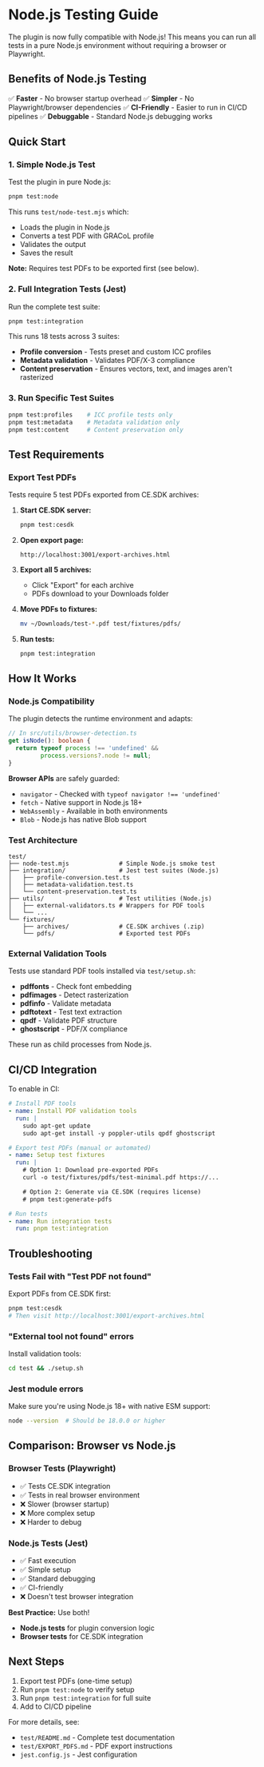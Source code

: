 # Node.js Testing Guide

The plugin is now fully compatible with Node.js! This means you can run all tests in a pure Node.js environment without requiring a browser or Playwright.

## Benefits of Node.js Testing

✅ **Faster** - No browser startup overhead
✅ **Simpler** - No Playwright/browser dependencies
✅ **CI-Friendly** - Easier to run in CI/CD pipelines
✅ **Debuggable** - Standard Node.js debugging works

## Quick Start

### 1. Simple Node.js Test

Test the plugin in pure Node.js:

```bash
pnpm test:node
```

This runs `test/node-test.mjs` which:
- Loads the plugin in Node.js
- Converts a test PDF with GRACoL profile
- Validates the output
- Saves the result

**Note:** Requires test PDFs to be exported first (see below).

### 2. Full Integration Tests (Jest)

Run the complete test suite:

```bash
pnpm test:integration
```

This runs 18 tests across 3 suites:
- **Profile conversion** - Tests preset and custom ICC profiles
- **Metadata validation** - Validates PDF/X-3 compliance
- **Content preservation** - Ensures vectors, text, and images aren't rasterized

### 3. Run Specific Test Suites

```bash
pnpm test:profiles    # ICC profile tests only
pnpm test:metadata    # Metadata validation only
pnpm test:content     # Content preservation only
```

## Test Requirements

### Export Test PDFs

Tests require 5 test PDFs exported from CE.SDK archives:

1. **Start CE.SDK server:**
   ```bash
   pnpm test:cesdk
   ```

2. **Open export page:**
   ```
   http://localhost:3001/export-archives.html
   ```

3. **Export all 5 archives:**
   - Click "Export" for each archive
   - PDFs download to your Downloads folder

4. **Move PDFs to fixtures:**
   ```bash
   mv ~/Downloads/test-*.pdf test/fixtures/pdfs/
   ```

5. **Run tests:**
   ```bash
   pnpm test:integration
   ```

## How It Works

### Node.js Compatibility

The plugin detects the runtime environment and adapts:

```typescript
// In src/utils/browser-detection.ts
get isNode(): boolean {
  return typeof process !== 'undefined' &&
         process.versions?.node != null;
}
```

**Browser APIs** are safely guarded:
- `navigator` - Checked with `typeof navigator !== 'undefined'`
- `fetch` - Native support in Node.js 18+
- `WebAssembly` - Available in both environments
- `Blob` - Node.js has native Blob support

### Test Architecture

```
test/
├── node-test.mjs              # Simple Node.js smoke test
├── integration/               # Jest test suites (Node.js)
│   ├── profile-conversion.test.ts
│   ├── metadata-validation.test.ts
│   └── content-preservation.test.ts
├── utils/                     # Test utilities (Node.js)
│   ├── external-validators.ts # Wrappers for PDF tools
│   └── ...
└── fixtures/
    ├── archives/              # CE.SDK archives (.zip)
    └── pdfs/                  # Exported test PDFs
```

### External Validation Tools

Tests use standard PDF tools installed via `test/setup.sh`:

- **pdffonts** - Check font embedding
- **pdfimages** - Detect rasterization
- **pdfinfo** - Validate metadata
- **pdftotext** - Test text extraction
- **qpdf** - Validate PDF structure
- **ghostscript** - PDF/X compliance

These run as child processes from Node.js.

## CI/CD Integration

To enable in CI:

```yaml
# Install PDF tools
- name: Install PDF validation tools
  run: |
    sudo apt-get update
    sudo apt-get install -y poppler-utils qpdf ghostscript

# Export test PDFs (manual or automated)
- name: Setup test fixtures
  run: |
    # Option 1: Download pre-exported PDFs
    curl -o test/fixtures/pdfs/test-minimal.pdf https://...

    # Option 2: Generate via CE.SDK (requires license)
    # pnpm test:generate-pdfs

# Run tests
- name: Run integration tests
  run: pnpm test:integration
```

## Troubleshooting

### Tests Fail with "Test PDF not found"

Export PDFs from CE.SDK first:
```bash
pnpm test:cesdk
# Then visit http://localhost:3001/export-archives.html
```

### "External tool not found" errors

Install validation tools:
```bash
cd test && ./setup.sh
```

### Jest module errors

Make sure you're using Node.js 18+ with native ESM support:
```bash
node --version  # Should be 18.0.0 or higher
```

## Comparison: Browser vs Node.js

### Browser Tests (Playwright)
- ✅ Tests CE.SDK integration
- ✅ Tests in real browser environment
- ❌ Slower (browser startup)
- ❌ More complex setup
- ❌ Harder to debug

### Node.js Tests (Jest)
- ✅ Fast execution
- ✅ Simple setup
- ✅ Standard debugging
- ✅ CI-friendly
- ❌ Doesn't test browser integration

**Best Practice:** Use both!
- **Node.js tests** for plugin conversion logic
- **Browser tests** for CE.SDK integration

## Next Steps

1. Export test PDFs (one-time setup)
2. Run `pnpm test:node` to verify setup
3. Run `pnpm test:integration` for full suite
4. Add to CI/CD pipeline

For more details, see:
- `test/README.md` - Complete test documentation
- `test/EXPORT_PDFS.md` - PDF export instructions
- `jest.config.js` - Jest configuration